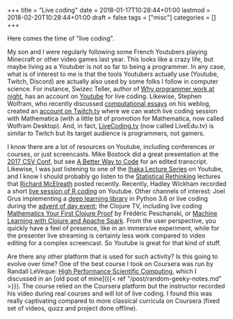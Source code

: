 +++
title = "Live coding"
date = 2018-01-17T10:28:44+01:00
lastmod = 2018-02-20T10:28:44+01:00
draft = false
tags = ["misc"]
categories = []
+++

Here comes the time of "live coding".

My son and I were regularly following some French Youtubers playing Minecraft or other video games last year. This looks like a crazy life, but maybe living as a Youtuber is not so far to being a programmer. In any case, what is of interest to me is that the tools Youtubers actually use (Youtube, Twitch, Discord) are actually also used by some folks I follow in computer science. For instance, Swizec Teller, author of [Why programmer work at night](https://swizec.com/#books), has an account on [Youtube](https://www.youtube.com/user/TheSwizec) for live coding. Likewise, Stephen Wolfram, who recently discussed [computational essays](http://blog.stephenwolfram.com/2017/11/what-is-a-computational-essay/) on his weblog, created an [account on Twitch.tv](https://www.twitch.tv/wolfram) where we can watch live coding session with Mathematica (with a little bit of promotion for Mathematica, now called Wolfram Desktop). And, in fact, [LiveCoding.tv](https://www.livecoding.tv/) (now called LiveEdu.tv) is similar to Twitch but its target audience is programmers, not gamers. 

I know there are a lot of resources on Youtube, including conferences or courses, or just screencasts. Mike Bostock did a great presentation at the [2017 CSV Conf](https://www.youtube.com/watch?v=aT4JvF7sglg), but see [A Better Way to Code](https://medium.com/@mbostock/a-better-way-to-code-2b1d2876a3a0) for an edited transcript. Likewise, I was just listening to one of the [Ihaka Lecture Series](https://www.youtube.com/watch?v=1POb5fx_m3I) on Youtube, and I know I should probably go listen to the [Statistical Rethinking](https://www.youtube.com/channel/UCNJK6_DZvcMqNSzQdEkzvzA/videos) lectures that [Richard McElreath](http://xcelab.net/rm/) posted recently. Recently, Hadley Wickham recorded a short [live session of R coding](https://www.youtube.com/watch?v=go5Au01Jrvs) on Youtube. Other channels of interest: Joel Grus implementing a [deep learning library](https://www.youtube.com/watch?v=o64FV-ez6Gw) in Python 3.6 or live coding during the [advent of day event](https://www.youtube.com/watch?v=XVEP2d5esmY); the Clojure TV, including live coding [Mathematics Your First Clojure Proof](https://www.youtube.com/watch?v=5YTCY7wm0Nw) by Frédéric Peschanski, or [Machine Learning with Clojure and Apache Spark](https://www.youtube.com/watch?v=2Av5n7ffe0M). From the user perspective, you quickly have a feel of presence, like in an immersive experiment, while for the presenter live streaming is certainly less work compared to video editing for a complex screencast. So Youtube is great for that kind of stuff. 

Are there any other platform that is used for such activity? Is this going to evolve over time? One of the best course I took on Coursera was run by Randall LeVeque: [High Performance Scientific Computing](http://faculty.washington.edu/rjl/uwhpsc-coursera/), which I discussed in an [old post of mine]({{< ref "/post/random-geeky-notes.md" >}}). The course relied on the Coursera platform but the instructor recorded his video during real courses and will lot of live coding. I found this was really captivating compared to more classical curricula on Coursera (fixed set of videos, quizz and project done offline).


